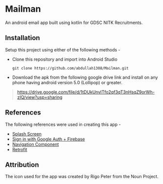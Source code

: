 # Mailman
An android email app built using kotlin for GDSC NITK Recruitments.

## Installation
Setup this project using either of the following methods -
 - Clone this repository and import into Android Studio
 
    `git clone https://github.com/abdullah1308/Mailman.git`
    
 - Download the apk from the following google drive link and install on any phone having android version 5.0 (Lollipop) or greater.
 
> https://drive.google.com/file/d/1tDUkUnvITfo2qf3qT3nHsqZ9orWh-zIQ/view?usp=sharing

## References

The following references were used in creating this app -

 - [Splash Screen](https://youtu.be/Q0gRqbtFLcw)
 - [Sign in with Google Auth + Firebase](https://youtu.be/-tCIsI7aZGk)
- [Navigation Component](https://youtu.be/DI0NIk-7cz8)
 - [Retrofit](https://youtu.be/sBCE_hOFnQU)

## Attribution
The icon used for the app was created by Rigo Peter from the Noun Project. 
